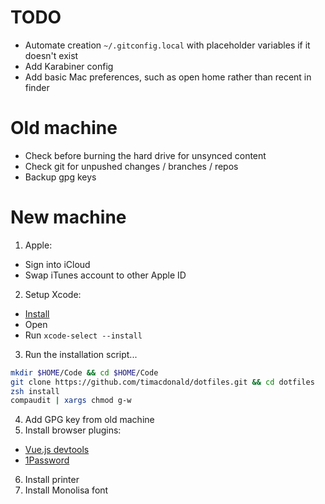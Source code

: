 # TODO

- Automate creation `~/.gitconfig.local` with placeholder variables if it doesn't exist
- Add Karabiner config
- Add basic Mac preferences, such as open home rather than recent in finder

# Old machine

- Check before burning the hard drive for unsynced content
- Check git for unpushed changes / branches / repos
- Backup gpg keys

# New machine

1. Apple:
  - Sign into iCloud
  - Swap iTunes account to other Apple ID
2. Setup Xcode:
  - [Install](https://apps.apple.com/au/app/xcode/id497799835?mt=12)
  - Open 
  - Run `xcode-select --install`
3. Run the installation script...
```sh
mkdir $HOME/Code && cd $HOME/Code
git clone https://github.com/timacdonald/dotfiles.git && cd dotfiles
zsh install
compaudit | xargs chmod g-w
```
4. Add GPG key from old machine
5. Install browser plugins:
  - [Vue.js devtools](https://addons.mozilla.org/en-US/firefox/addon/vue-js-devtools/)
  - [1Password](https://1password.com/browsers/firefox/)
6. Install printer
7. Install Monolisa font
